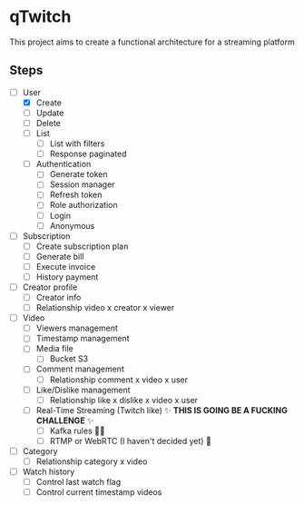 # qTwitch

This project aims to create a functional architecture for a streaming platform

## Steps

- [ ] User
  - [x] Create
  - [ ] Update
  - [ ] Delete
  - [ ] List
    - [ ] List with filters
    - [ ] Response paginated
  
  - [ ] Authentication
    - [ ] Generate token
    - [ ] Session manager
    - [ ] Refresh token
    - [ ] Role authorization
    - [ ] Login
    - [ ] Anonymous
  
- [ ] Subscription
  - [ ] Create subscription plan
  - [ ] Generate bill
  - [ ] Execute invoice
  - [ ] History payment

- [ ] Creator profile
  - [ ] Creator info
  - [ ] Relationship video x creator x viewer

- [ ] Video
  - [ ] Viewers management
  - [ ] Timestamp management
  - [ ] Media file
    - [ ] Bucket S3
  - [ ] Comment management
    - [ ] Relationship comment x video x user
  - [ ] Like/Dislike management
    - [ ] Relationship like x dislike x video x user
  - [ ] Real-Time Streaming (Twitch like) ✨ **THIS IS GOING BE A FUCKING CHALLENGE** ✨
    - [ ] Kafka rules 💯💯
    - [ ] RTMP or WebRTC (I haven't decided yet) 🤔

- [ ] Category
  - [ ] Relationship category x video

- [ ] Watch history
  - [ ] Control last watch flag
  - [ ] Control current timestamp videos
